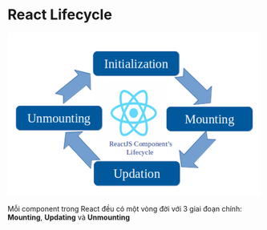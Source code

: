 # React Lifecycle

![react.png](react.png)

Mỗi component trong React đều có một vòng đời với 3 giai đoạn chính: **Mounting**, **Updating** và **Unmounting**


